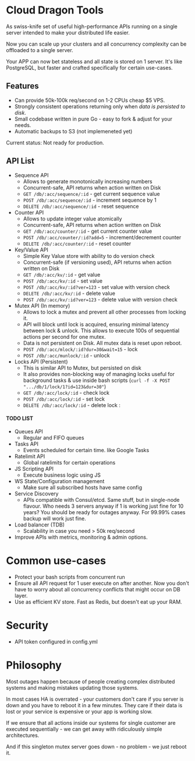 # Cloud Dragon Tools

As swiss-knife set of useful high-performance APIs running on a single server intended to make your distributed life easier.

Now you can scale up your clusters and all concurrency complexity can be offloaded
to a single server.

Your APP can now bet stateless and all state is stored on 1 server.
It's like PostgreSQL, but faster and crafted specifically for certain use-cases.



## Features

* Can provide 50k-100k req/second on 1-2 CPUs cheap $5 VPS.
* Strongly consistent operations returning only when *data is persisted to disk*. 
* Small codebase written in pure Go - easy to fork & adjust for your needs.
* Automatic backups to S3 (not implemeneted yet)

Current status: Not ready for production.


## API List

* Sequence API
    * Allows to generate monotonically increasing numbers
    * Concurrent-safe, API returns when action written on Disk
    * `GET /db/:acc/sequence/:id` - get current sequence value
    * `POST /db/:acc/sequence/:id` - increment sequence by 1
    * `DELETE /db/:acc/sequence/:id` - reset sequence
* Counter API
    * Allows to update integer value atomically
    * Concurrent-safe, API returns when action written on Disk
    * `GET /db/:acc/counter/:id` - get current counter value
    * `POST /db/:acc/counter/:id?add=5` - increment/decrement counter
    * `DELETE /db/:acc/counter/:id` - reset counter
* Key/Value API
    * Simple Key Value store with ability to do version check
    * Concurrent-safe (if versioning used), API returns when action written on Disk
    * `GET /db/:acc/kv/:id` - get value
    * `POST /db/:acc/kv/:id` - set value 
    * `POST /db/:acc/kv/:id?ver=123` - set value with version check
    * `DELETE /db/:acc/kv/:id` - delete value
    * `POST /db/:acc/kv/:id?ver=123` - delete value with version check
* Mutex API (In memory)
    * Allows to lock a mutex and prevent all other processes from locking it.
    * API will block until lock is acquired, ensuring minimal latency between lock & unlock. This allows to execute 100s of sequential actions per second for one mutex.
    * Data is not persistent on Disk. All mutex data is reset upon reboot.
    * `POST /db/:acc/mlock/:id?dur=30&wait=15` - lock
    * `POST /db/:acc/munlock/:id` - unlock
* Locks API (Persistent)
    * This is similar API to Mutex, but persisted on disk
    * It also provides non-blocking way of managing locks useful for background tasks & use inside bash scripts (`curl -f -X POST ".../db/1/lock/1?id=123&dur=30"`)
    * `GET /db/:acc/lock/:id` - check lock
    * `POST /db/:acc/lock/:id` - set lock
    * `DELETE /db/:acc/lock/:id` - delete lock
:
#### TODO LIST
* Queues API
    * Regular and FIFO queues
* Tasks API 
    * Events scheduled for certain time. like Google Tasks
* Ratelimit API
    * Global ratelimits for certain operations
* JS Scripting API
    * Execute business logic using JS
* WS State/Configuration management
    * Make sure all subscribed hosts have same config
* Service Discovery
    * APIs compatible with Consul/etcd. Same stuff, but in single-node flavour. Who needs 3 servers anyway if 1 is working just fine for 10 years? You should be ready for outages anyway. For 99.99% cases backup will work just fine.
* Load balancer (TDB)
    * Scalability in case you need > 50k req/second
* Improve APIs with metrics, monitoring & admin options.






# Common use-cases
* Protect your bash scripts from concurrent run
* Ensure all API request for 1 user execute on after another. Now you don't have to worry about all concurrency conflicts that might occur on DB layer.
* Use as efficient KV store. Fast as Redis, but doesn't eat up your RAM.

# Security
* API token configured in config.yml

# Philosophy

Most outages happen because of people creating complex distributed systems and making mistakes updating those systems.

In most cases HA is overrated - your customers don't care if you server is down and 
you have to reboot it in a few minutes.
They care if their data is lost or your service is expensive or your app is working slow.

If we ensure that all actions inside our systems for single customer are executed sequentially - we can get away with ridiculously simple architectures.

And if this singleton mutex server goes down - no problem - we just reboot it.